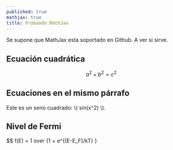 ```yaml
---
published: true
mathjax: true
title: Probando MathJax
---
```

Se supone que MathJax esta soportado en Github. A ver si sirve.

## Ecuación cuadrática

$$a^2 + b^2 = c^2$$

## Ecuaciones en el mismo párrafo

Este es un seno cuadrado: \\( sin(x^2) \\).

## Nivel de Fermi

$$ f(E) = 1 over {1 + e^{(E-E_F)/kT} }
